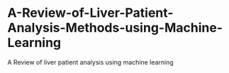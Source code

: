 # A-Review-of-Liver-Patient-Analysis-Methods-using-Machine-Learning
A Review of liver patient analysis using machine learning 
